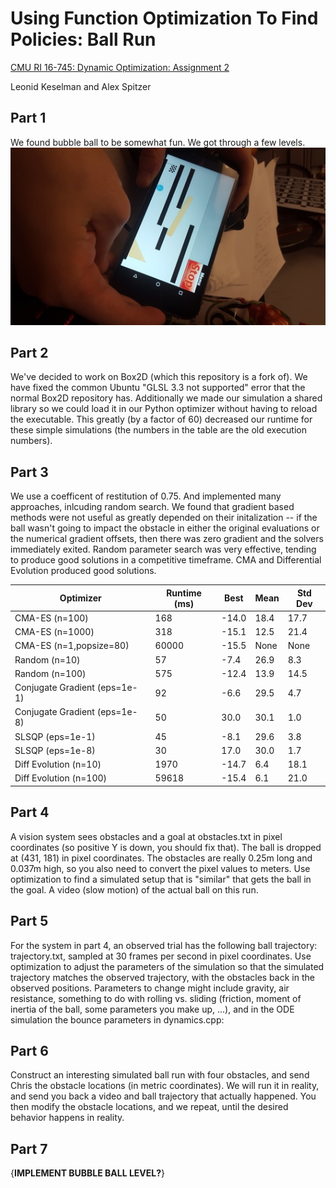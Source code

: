 # Using Function Optimization To Find Policies: Ball Run
[CMU RI 16-745: Dynamic Optimization: Assignment 2](http://www.cs.cmu.edu/~cga/dynopt/ass2/)

Leonid Keselman and Alex Spitzer

## Part 1
We found bubble ball to be somewhat fun. We got through a few levels. 
<img src="images/rotate_bball.jpg?raw=true">

## Part 2
We've decided to work on Box2D (which this repository is a fork of). We have fixed the common Ubuntu "GLSL 3.3 not supported" error that the normal Box2D repository has. Additionally we made our simulation a shared library so we could load it in our Python optimizer without having to reload the executable. This greatly (by a factor of 60) decreased our runtime for these simple simulations (the numbers in the table are the old execution numbers).

## Part 3
We use a coefficent of restitution of 0.75. And implemented many approaches, inlcuding random search. We found that gradient based methods were not useful as greatly depended on their initalization -- if the ball wasn't going to impact the obstacle in either the original evaluations or the numerical gradient offsets, then there was zero gradient and the solvers immediately exited. Random parameter search was very effective, tending to produce good solutions in a competitive timeframe. CMA and Differential Evolution produced good solutions. 

| Optimizer | Runtime (ms) | Best | Mean | Std Dev |
|-------------------------------|--------------|-------|------|---------|
| CMA-ES (n=100) | 168 | -14.0 | 18.4 | 17.7 |
| CMA-ES (n=1000) | 318 | -15.1 | 12.5 | 21.4 |
| CMA-ES (n=1,popsize=80) | 60000 | -15.5 | None | None |
| Random (n=10) | 57 | -7.4 | 26.9 | 8.3 |
| Random (n=100) | 575 | -12.4 | 13.9 | 14.5 |
| Conjugate Gradient (eps=1e-1) | 92 | -6.6 | 29.5 | 4.7 |
| Conjugate Gradient (eps=1e-8) | 50 | 30.0 | 30.1 | 1.0 |
| SLSQP (eps=1e-1) | 45 | -8.1 | 29.6 | 3.8 |
| SLSQP (eps=1e-8) | 30 | 17.0 | 30.0 | 1.7 |
| Diff Evolution (n=10) | 1970 | -14.7 | 6.4 | 18.1 |
| Diff Evolution (n=100) | 59618 | -15.4 | 6.1 | 21.0 |

## Part 4
A vision system sees obstacles and a goal at obstacles.txt in pixel coordinates (so positive Y is down, you should fix that). The ball is dropped at (431, 181) in pixel coordinates. The obstacles are really 0.25m long and 0.037m high, so you also need to convert the pixel values to meters. Use optimization to find a simulated setup that is "similar" that gets the ball in the goal. A video (slow motion) of the actual ball on this run.

## Part 5
For the system in part 4, an observed trial has the following ball trajectory: trajectory.txt, sampled at 30 frames per second in pixel coordinates. Use optimization to adjust the parameters of the simulation so that the simulated trajectory matches the observed trajectory, with the obstacles back in the observed positions. Parameters to change might include gravity, air resistance, something to do with rolling vs. sliding (friction, moment of inertia of the ball, some parameters you make up, ...), and in the ODE simulation the bounce parameters in dynamics.cpp:

## Part 6
Construct an interesting simulated ball run with four obstacles, and send Chris the obstacle locations (in metric coordinates). We will run it in reality, and send you back a video and ball trajectory that actually happened. You then modify the obstacle locations, and we repeat, until the desired behavior happens in reality.

## Part 7
{**IMPLEMENT BUBBLE BALL LEVEL?**}

